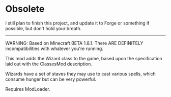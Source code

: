 # Obsolete #

I still plan to finish this project, and update it to Forge or something if possible, but don't hold your breath.

---

WARNING: Based on Minecraft BETA 1.8.1.  There ARE DEFINITELY incompatibilities with whatever you're running.

This mod adds the Wizard class to the game, based upon the specification laid out with the ClassesMod description.

Wizards have a set of staves they may use to cast various spells, which consume hunger but can be very powerful.

Requires ModLoader.
